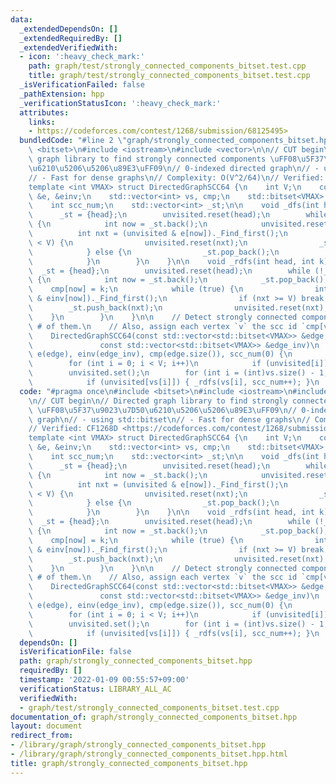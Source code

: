 ```yaml
---
data:
  _extendedDependsOn: []
  _extendedRequiredBy: []
  _extendedVerifiedWith:
  - icon: ':heavy_check_mark:'
    path: graph/test/strongly_connected_components_bitset.test.cpp
    title: graph/test/strongly_connected_components_bitset.test.cpp
  _isVerificationFailed: false
  _pathExtension: hpp
  _verificationStatusIcon: ':heavy_check_mark:'
  attributes:
    links:
    - https://codeforces.com/contest/1268/submission/68125495>
  bundledCode: "#line 2 \"graph/strongly_connected_components_bitset.hpp\"\n#include\
    \ <bitset>\n#include <iostream>\n#include <vector>\n\n// CUT begin\n// Directed\
    \ graph library to find strongly connected components \uFF08\u5F37\u9023\u7D50\
    \u6210\u5206\u5206\u89E3\uFF09\n// 0-indexed directed graph\n// - using std::bitset\n\
    // - Fast for dense graphs\n// Complexity: O(V^2/64)\n// Verified: CF1268D <https://codeforces.com/contest/1268/submission/68125495>\n\
    template <int VMAX> struct DirectedGraphSCC64 {\n    int V;\n    const std::vector<std::bitset<VMAX>>\
    \ &e, &einv;\n    std::vector<int> vs, cmp;\n    std::bitset<VMAX> unvisited;\n\
    \    int scc_num;\n    std::vector<int> _st;\n\n    void _dfs(int head) {\n  \
    \      _st = {head};\n        unvisited.reset(head);\n        while (!_st.empty())\
    \ {\n            int now = _st.back();\n            unvisited.reset(now);\n  \
    \          int nxt = (unvisited & e[now])._Find_first();\n            if (nxt\
    \ < V) {\n                unvisited.reset(nxt);\n                _st.push_back(nxt);\n\
    \            } else {\n                _st.pop_back();\n                vs.push_back(now);\n\
    \            }\n        }\n    }\n\n    void _rdfs(int head, int k) {\n      \
    \  _st = {head};\n        unvisited.reset(head);\n        while (!_st.empty())\
    \ {\n            int now = _st.back();\n            _st.pop_back();\n        \
    \    cmp[now] = k;\n            while (true) {\n                int nxt = (unvisited\
    \ & einv[now])._Find_first();\n                if (nxt >= V) break;\n        \
    \        _st.push_back(nxt);\n                unvisited.reset(nxt);\n        \
    \    }\n        }\n    }\n\n    // Detect strongly connected components and return\
    \ # of them.\n    // Also, assign each vertex `v` the scc id `cmp[v]` (0-indexed)\n\
    \    DirectedGraphSCC64(const std::vector<std::bitset<VMAX>> &edge,\n        \
    \               const std::vector<std::bitset<VMAX>> &edge_inv)\n        : V(edge.size()),\
    \ e(edge), einv(edge_inv), cmp(edge.size()), scc_num(0) {\n        unvisited.set();\n\
    \        for (int i = 0; i < V; i++)\n            if (unvisited[i]) _dfs(i);\n\
    \        unvisited.set();\n        for (int i = (int)vs.size() - 1; i >= 0; i--)\n\
    \            if (unvisited[vs[i]]) { _rdfs(vs[i], scc_num++); }\n    }\n};\n"
  code: "#pragma once\n#include <bitset>\n#include <iostream>\n#include <vector>\n\
    \n// CUT begin\n// Directed graph library to find strongly connected components\
    \ \uFF08\u5F37\u9023\u7D50\u6210\u5206\u5206\u89E3\uFF09\n// 0-indexed directed\
    \ graph\n// - using std::bitset\n// - Fast for dense graphs\n// Complexity: O(V^2/64)\n\
    // Verified: CF1268D <https://codeforces.com/contest/1268/submission/68125495>\n\
    template <int VMAX> struct DirectedGraphSCC64 {\n    int V;\n    const std::vector<std::bitset<VMAX>>\
    \ &e, &einv;\n    std::vector<int> vs, cmp;\n    std::bitset<VMAX> unvisited;\n\
    \    int scc_num;\n    std::vector<int> _st;\n\n    void _dfs(int head) {\n  \
    \      _st = {head};\n        unvisited.reset(head);\n        while (!_st.empty())\
    \ {\n            int now = _st.back();\n            unvisited.reset(now);\n  \
    \          int nxt = (unvisited & e[now])._Find_first();\n            if (nxt\
    \ < V) {\n                unvisited.reset(nxt);\n                _st.push_back(nxt);\n\
    \            } else {\n                _st.pop_back();\n                vs.push_back(now);\n\
    \            }\n        }\n    }\n\n    void _rdfs(int head, int k) {\n      \
    \  _st = {head};\n        unvisited.reset(head);\n        while (!_st.empty())\
    \ {\n            int now = _st.back();\n            _st.pop_back();\n        \
    \    cmp[now] = k;\n            while (true) {\n                int nxt = (unvisited\
    \ & einv[now])._Find_first();\n                if (nxt >= V) break;\n        \
    \        _st.push_back(nxt);\n                unvisited.reset(nxt);\n        \
    \    }\n        }\n    }\n\n    // Detect strongly connected components and return\
    \ # of them.\n    // Also, assign each vertex `v` the scc id `cmp[v]` (0-indexed)\n\
    \    DirectedGraphSCC64(const std::vector<std::bitset<VMAX>> &edge,\n        \
    \               const std::vector<std::bitset<VMAX>> &edge_inv)\n        : V(edge.size()),\
    \ e(edge), einv(edge_inv), cmp(edge.size()), scc_num(0) {\n        unvisited.set();\n\
    \        for (int i = 0; i < V; i++)\n            if (unvisited[i]) _dfs(i);\n\
    \        unvisited.set();\n        for (int i = (int)vs.size() - 1; i >= 0; i--)\n\
    \            if (unvisited[vs[i]]) { _rdfs(vs[i], scc_num++); }\n    }\n};\n"
  dependsOn: []
  isVerificationFile: false
  path: graph/strongly_connected_components_bitset.hpp
  requiredBy: []
  timestamp: '2022-01-09 00:55:57+09:00'
  verificationStatus: LIBRARY_ALL_AC
  verifiedWith:
  - graph/test/strongly_connected_components_bitset.test.cpp
documentation_of: graph/strongly_connected_components_bitset.hpp
layout: document
redirect_from:
- /library/graph/strongly_connected_components_bitset.hpp
- /library/graph/strongly_connected_components_bitset.hpp.html
title: graph/strongly_connected_components_bitset.hpp
---
```

